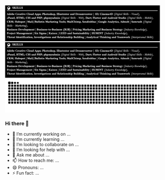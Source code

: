 ![Skils](image.jpg)
<kbd>
  <img src="image.jpg">
</kbd>
![load img](https://raw.githubusercontent.com/dbbd59/dbbd59/output/github-contribution-grid-snake-dark.svg)

### Hi there 👋

- 🔭 I’m currently working on ...
- 🌱 I’m currently learning ...
- 👯 I’m looking to collaborate on ...
- 🤔 I’m looking for help with ...
- 💬 Ask me about ...
- 📫 How to reach me: ...
- 😄 Pronouns: ...
- ⚡ Fun fact: ...

